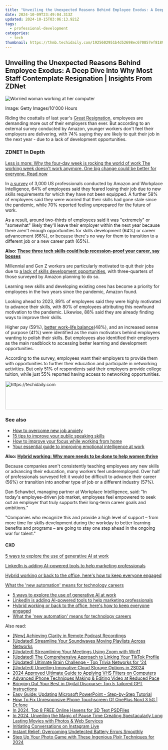 ```yaml
---
title: "Unveiling the Unexpected Reasons Behind Employee Exodus: A Deep Dive Into Why Most Staff Contemplate Resignation | Insights From ZDNet"
date: 2024-10-09T23:49:04.313Z
updated: 2024-10-15T03:06:13.921Z
tags:
  - professional-development
categories:
  - tech
thumbnail: https://thmb.techidaily.com/1925602951b4d52698ec670857ef818988d6fc983d6278e2dead21b251870b2b.jpg
---
```


## Unveiling the Unexpected Reasons Behind Employee Exodus: A Deep Dive Into Why Most Staff Contemplate Resignation | Insights From ZDNet

![Worried woman working at her computer](https://www.zdnet.com/a/img/resize/35fa2bf4a433c296bb5d7dcb9e6fd56c13ed5f13/2022/08/26/50abb53b-1010-4a35-88de-47d94148e122/gettyimages-878980342.jpg?auto=webp&width=1280)

Image: Getty Images/10'000 Hours

Riding the coattails of last year's [Great Resignation](https://www.zdnet.com/education/professional-development/the-great-resignation-continues-theres-an-obvious-fix-but-many-bosses-arent-interested/), employees are demanding more out of their employers than ever. But according to an external survey conducted by Amazon, younger workers don't feel their employers are delivering, with 74% saying they are likely to quit their job in the next year - due to a lack of development opportunities.

### **ZDNET** In Depth

[Less is more: Why the four-day week is rocking the world of work The working week doesn't work anymore. One big change could be better for everyone.  Read now](https://www.zdnet.com/article/less-is-more-why-the-four-day-week-rocking-the-world-of-work/)

In [a survey](http://workplaceintelligence.com/upskilling-study/) of 3,000 US professionals conducted by Amazon and Workplace Intelligence, 64% of employees said they feared losing their job due to new skills requirements for which they have not been equipped. A further 58% of employees said they were worried that their skills had gone stale since the pandemic, while 70% reported feeling unprepared for the future of work.

As a result, around two-thirds of employees said it was "extremely" or "somewhat" likely they'll leave their employer within the next year because there aren't enough opportunities for skills development (64%) or career advancement (66%), or because there's no way for them to transition to a different job or a new career path (65%).

**Also: [These three tech skills could help recession-proof your career, say bosses](https://www.zdnet.com/article/these-three-tech-skills-could-help-recession-proof-your-career-say-bosses/)**

Millennial and Gen Z workers are particularly motivated to quit their jobs due to [a lack of skills development opportunities](https://www.zdnet.com/article/the-future-of-work-includes-high-demand-digital-skills-will-you-fit-in/), with three-quarters of those surveyed by Amazon planning to do so.

Learning new skills and developing existing ones has become a priority for employees in the two years since the pandemic, Amazon found.

Looking ahead to 2023, 89% of employees said they were highly motivated to advance their skills, with 80% of employees attributing this newfound motivation to the pandemic. Likewise, 88% said they are already finding ways to improve their skills.

Higher pay (59%), [better work-life balance](https://www.zdnet.com/article/this-engineering-insights-company-switched-to-a-four-day-workweek-they-detailed-the-process-so-you-can-too/)(48%), and an increased sense of purpose (41%) were identified as the main motivators behind employees wanting to polish their skills. But employees also identified their employers as the main roadblock to accessing better learning and development opportunities.

According to the survey, employees want their employers to provide them with opportunities to further their education and participate in networking activities. But only 51% of respondents said their employers provide college tuition, while just 55% reported having access to networking opportunities.

<!-- affiliate ads begin -->
<a href="https://versadesk.pxf.io/c/5597632/1815678/21290" target="_top" id="1815678">
  <img src="//a.impactradius-go.com/display-ad/21290-1815678" border="0" alt="https://techidaily.com" width="728" height="90"/>
</a>
<img height="0" width="0" src="https://versadesk.pxf.io/i/5597632/1815678/21290" style="position:absolute;visibility:hidden;" border="0" />
<!-- affiliate ads end -->

### See also

* [How to overcome new job anxiety](https://www.zdnet.com/article/overcome-new-job-anxiety/)
* [15 tips to improve your public speaking skills](https://www.zdnet.com/article/public-speaking-tips/)
* [How to improve your focus while working from home](https://www.zdnet.com/article/improve-focus-while-you-work-from-home/)
* [Your essential guide to improving emotional intelligence at work](https://www.zdnet.com/article/emotional-intelligence-at-work-guide/)

**Also: [Hybrid working: Why more needs to be done to help women thrive](https://www.zdnet.com/article/hybrid-working-why-more-needs-to-be-done-to-help-women-thrive/)**

Because companies aren't consistently teaching employees any new skills or advancing their education, many workers feel underemployed. Over half of professionals surveyed felt it would be difficult to advance their career (56%) or transition into another type of job or a different industry (57%). 

Dan Schawbel, managing partner at Workplace Intelligence, said: "In today's employee-driven job market, employees feel empowered to seek out an employer that truly supports their long-term career goals and ambitions."

"Companies who recognize this and provide a high level of support – from more time for skills development during the workday to better learning benefits and programs – are going to stay one step ahead in the ongoing war for talent."

#### CXO

[5 ways to explore the use of generative AI at work](https://www.zdnet.com/article/6-ways-business-leaders-are-exploring-generative-ai-at-work/ "5 ways to explore the use of generative AI at work")

[LinkedIn is adding AI-powered tools to help marketing professionals](https://www.zdnet.com/article/linkedin-is-adding-ai-powered-tools-to-help-marketing-professionals/ "LinkedIn is adding AI-powered tools to help marketing professionals")

[Hybrid working or back to the office, here's how to keep everyone engaged](https://www.zdnet.com/article/hybrid-working-or-back-to-the-office-heres-how-to-keep-everyone-engaged/ "Hybrid working or back to the office, here's how to keep everyone engaged")

[What the 'new automation' means for technology careers](https://www.zdnet.com/article/what-the-new-automation-means-for-technology-careers/ "What the 'new automation' means for technology careers")

* [5 ways to explore the use of generative AI at work](https://www.zdnet.com/article/6-ways-business-leaders-are-exploring-generative-ai-at-work/ "5 ways to explore the use of generative AI at work")
* [LinkedIn is adding AI-powered tools to help marketing professionals](https://www.zdnet.com/article/linkedin-is-adding-ai-powered-tools-to-help-marketing-professionals/ "LinkedIn is adding AI-powered tools to help marketing professionals")
* [Hybrid working or back to the office, here's how to keep everyone engaged](https://www.zdnet.com/article/hybrid-working-or-back-to-the-office-heres-how-to-keep-everyone-engaged/ "Hybrid working or back to the office, here's how to keep everyone engaged")
* [What the 'new automation' means for technology careers](https://www.zdnet.com/article/what-the-new-automation-means-for-technology-careers/ "What the 'new automation' means for technology careers")

<ins class="adsbygoogle"
     style="display:block"
     data-ad-format="autorelaxed"
     data-ad-client="ca-pub-7571918770474297"
     data-ad-slot="1223367746"></ins>

<ins class="adsbygoogle"
     style="display:block"
     data-ad-client="ca-pub-7571918770474297"
     data-ad-slot="8358498916"
     data-ad-format="auto"
     data-full-width-responsive="true"></ins>

<span class="atpl-alsoreadstyle">Also read:</span>
<div><ul>
<li><a href="https://screen-sharing-recording.techidaily.com/new-achieving-clarity-in-remote-podcast-recordings/"><u>[New] Achieving Clarity in Remote Podcast Recordings</u></a></li>
<li><a href="https://some-tips.techidaily.com/updated-streamline-your-soundwaves-moving-playlists-across-networks/"><u>[Updated] Streamline Your Soundwaves Moving Playlists Across Networks</u></a></li>
<li><a href="https://some-tips.techidaily.com/updated-streamlining-your-meetings-using-zoom-with-win11/"><u>[Updated] Streamlining Your Meetings Using Zoom with Win11</u></a></li>
<li><a href="https://some-tips.techidaily.com/updated-the-comprehensive-approach-to-linking-your-tiktok-profile/"><u>[Updated] The Comprehensive Approach to Linking Your TikTok Profile</u></a></li>
<li><a href="https://some-tips.techidaily.com/updated-ultimate-brain-challenge-top-trivia-networks-for-24/"><u>[Updated] Ultimate Brain Challenge - Top Trivia Networks for '24</u></a></li>
<li><a href="https://some-tips.techidaily.com/updated-unveiling-innovative-cloud-storage-options-in-2s024/"><u>[Updated] Unveiling Innovative Cloud Storage Options in 2S024</u></a></li>
<li><a href="https://some-tips.techidaily.com/2024-approved-ultimate-guide-to-applying-vhs-filters-on-computers/"><u>2024 Approved Ultimate Guide to Applying VHS Filters on Computers</u></a></li>
<li><a href="https://fox-direct.techidaily.com/advanced-iphone-techniques-making-and-editing-video-at-reduced-pace/"><u>Advanced iPhone Techniques Making & Editing Video at Reduced Pace</u></a></li>
<li><a href="https://tech-savvy.techidaily.com/bringing-out-your-best-in-digital-discourse-top-5-tailored-gpt-instructions/"><u>Bringing Out Your Best in Digital Discourse: Top 5 Tailored GPT Instructions</u></a></li>
<li><a href="https://techtrends.techidaily.com/easy-guide-updating-microsoft-powerpoint-step-by-step-tutorial/"><u>Easy Guide: Updating Microsoft PowerPoint - Step-by-Step Tutorial</u></a></li>
<li><a href="https://howto.techidaily.com/how-to-fix-unresponsive-phone-touchscreen-of-oneplus-nord-3-5g-drfone-by-drfone-fix-android-problems-fix-android-problems/"><u>How To Fix Unresponsive Phone Touchscreen Of OnePlus Nord 3 5G | Dr.fone</u></a></li>
<li><a href="https://some-tips.techidaily.com/in-2024-top-8-free-online-havens-for-3d-text-psdfiles/"><u>In 2024, Top 8 FREE Online Havens for 3D Text PSDFiles</u></a></li>
<li><a href="https://some-approaches.techidaily.com/in-2024-unveiling-the-magic-of-pause-time-creating-spectacularly-long-lasting-movies-with-photos-and-web-services/"><u>In 2024, Unveiling the Magic of Pause Time Creating Spectacularly Long Lasting Movies with Photos & Web Services</u></a></li>
<li><a href="https://instagram-clips.techidaily.com/initiating-conversations-on-instagram-live/"><u>Initiating Conversations on Instagram Live</u></a></li>
<li><a href="https://common-error.techidaily.com/instant-relief-overcoming-undetected-battery-errors-smoothly/"><u>Instant Relief: Overcoming Undetected Battery Errors Smoothly</u></a></li>
<li><a href="https://extra-approaches.techidaily.com/step-up-your-photo-game-with-these-ingenious-pixlr-techniques-for-2024/"><u>Step Up Your Photo Game with These Ingenious Pixlr Techniques for 2024</u></a></li>
</ul></div>

